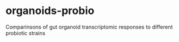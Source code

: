 # organoids-probio
Comparinsons of gut organoid transcriptomic responses to different probiotic strains
